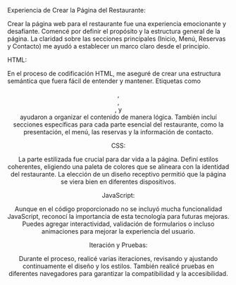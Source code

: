 
Experiencia de Crear la Página del Restaurante:

Crear la página web para el restaurante fue una experiencia emocionante y desafiante. Comencé por definir el propósito y la estructura general de la página. La claridad sobre las secciones principales (Inicio, Menú, Reservas y Contacto) me ayudó a establecer un marco claro desde el principio.

HTML:

En el proceso de codificación HTML, me aseguré de crear una estructura semántica que fuera fácil de entender y mantener. Etiquetas como <header>, <nav>, <section>, y <footer> ayudaron a organizar el contenido de manera lógica. También incluí secciones específicas para cada parte esencial del restaurante, como la presentación, el menú, las reservas y la información de contacto.

CSS:

La parte estilizada fue crucial para dar vida a la página. Definí estilos coherentes, eligiendo una paleta de colores que se alineara con la identidad del restaurante. La elección de un diseño receptivo permitió que la página se viera bien en diferentes dispositivos.

JavaScript:

Aunque en el código proporcionado no se incluyó mucha funcionalidad JavaScript, reconocí la importancia de esta tecnología para futuras mejoras. Puedes agregar interactividad, validación de formularios o incluso animaciones para mejorar la experiencia del usuario.

Iteración y Pruebas:

Durante el proceso, realicé varias iteraciones, revisando y ajustando continuamente el diseño y los estilos. También realicé pruebas en diferentes navegadores para garantizar la compatibilidad y la accesibilidad.
